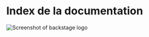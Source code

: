 # Index de la documentation 

![Screenshot of backstage logo](https://backstage.io/logo_assets/svg/Icon_Teal.svg)
